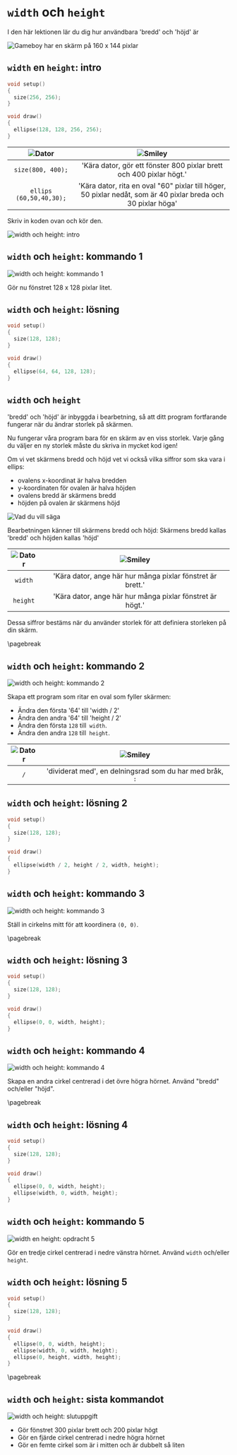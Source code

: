 # `width` och `height`

I den här lektionen lär du dig hur användbara 'bredd' och 'höjd' är

![Gameboy har en skärm på 160 x 144 pixlar](Gameboy.jpg)

## `width` en `height`: intro

```c++
void setup() 
{
  size(256, 256);
}

void draw()
{
  ellipse(128, 128, 256, 256);  
}
```

![Dator](EmojiComputer.png)| ![Smiley](EmojiSmiley.png)
:---------------------:|:-----------------------------:
`size(800, 400);`      | 'Kära dator, gör ett fönster 800 pixlar brett och 400 pixlar högt.'
`ellips (60,50,40,30);`| 'Kära dator, rita en oval "60" pixlar till höger, 50 pixlar nedåt, som är 40 pixlar breda och 30 pixlar höga'

Skriv in koden ovan och kör den.

![`width` och `height`: intro](width_och_height_intro.png)

## `width` och `height`: kommando 1

![`width` och `height`: kommando 1](width_och_height_1.png)

Gör nu fönstret 128 x 128 pixlar litet.

## `width` och `height`: lösning

```c++
void setup() 
{
  size(128, 128);
}

void draw()
{
  ellipse(64, 64, 128, 128);  
}
```

## `width` och `height`


'bredd' och 'höjd' är inbyggda i bearbetning,
så att ditt program fortfarande fungerar när du ändrar storlek på skärmen.

Nu fungerar våra program bara för en skärm av en viss storlek.
Varje gång du väljer en ny storlek måste du skriva in mycket kod igen!

Om vi ​​vet skärmens bredd och höjd vet vi också vilka siffror som ska vara i ellips:

 * ovalens x-koordinat är halva bredden
 * y-koordinaten för ovalen är halva höjden
 * ovalens bredd är skärmens bredd
 * höjden på ovalen är skärmens höjd

![Vad du vill säga](width_och_height.png)

Bearbetningen känner till skärmens bredd och höjd:
Skärmens bredd kallas 'bredd' och höjden kallas 'höjd'

![Dator](EmojiComputer.png) | ![Smiley](EmojiSmiley.png)
:-----------------:|:-----------------------------:
`width` | 'Kära dator, ange här hur många pixlar fönstret är brett.'
`height`| 'Kära dator, ange här hur många pixlar fönstret är högt.'

Dessa siffror bestäms när du använder storlek för att definiera storleken på din skärm.

\pagebreak

## `width` och `height`: kommando 2

![`width` och `height`: kommando 2](width_och_height_2.png)

Skapa ett program som ritar en oval som fyller skärmen:

 * Ändra den första '64' till 'width / 2'
 * Ändra den andra '64' till 'height / 2'
 * Ändra den första `128` till` width`.
 * Ändra den andra `128` till` height`.

![Dator](EmojiComputer.png)| ![Smiley](EmojiSmiley.png)
:-----------------:|:-----------------------------:
`/` | 'dividerat med', en delningsrad som du har med bråk, `:`

## `width` och `height`: lösning 2

```c++
void setup() 
{
  size(128, 128);
}

void draw()
{
  ellipse(width / 2, height / 2, width, height);  
}
```

## `width` och `height`: kommando 3

![`width` och `height`: kommando 3](width_och_height_3.png)

Ställ in cirkelns mitt för att koordinera `(0, 0)`.

\pagebreak

## `width` och `height`: lösning 3

```c++
void setup() 
{
  size(128, 128);
}

void draw()
{
  ellipse(0, 0, width, height);  
}
```

## `width` och `height`: kommando 4

![`width` och `height`: kommando 4](width_och_height_4.png)

Skapa en andra cirkel centrerad i det övre högra hörnet.
Använd "bredd" och/eller "höjd".

\pagebreak

## `width` och `height`: lösning 4

```c++
void setup() 
{
  size(128, 128);
}

void draw()
{
  ellipse(0, 0, width, height);  
  ellipse(width, 0, width, height);  
}
```

## `width` och `height`: kommando 5

![`width` en `height`: opdracht 5](width_och_height_5.png)

Gör en tredje cirkel centrerad i nedre vänstra hörnet.
Använd `width` och/eller `height`.

## `width` och `height`: lösning 5

```c++
void setup() 
{
  size(128, 128);
}

void draw()
{
  ellipse(0, 0, width, height);  
  ellipse(width, 0, width, height);  
  ellipse(0, height, width, height);  
}
```

\pagebreak

## `width` och `height`: sista kommandot

![`width` och `height`: slutuppgift](width_och_height_slutuppgift.png)

 * Gör fönstret 300 pixlar brett och 200 pixlar högt
 * Gör en fjärde cirkel centrerad i nedre högra hörnet
 * Gör en femte cirkel som är i mitten och är dubbelt så liten

